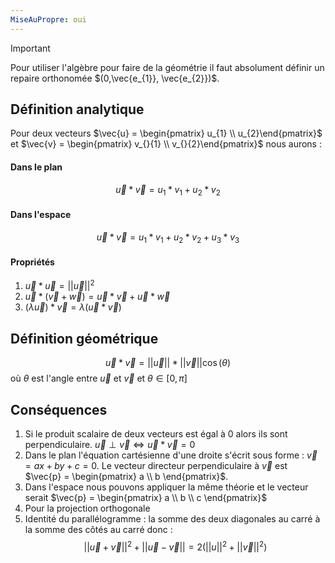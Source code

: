 ```yaml
---
MiseAuPropre: oui
---
```


>[!important]
>Pour utiliser l'algèbre pour faire de la géométrie il faut absolument définir un repaire orthonomée $(0,\vec{e_{1}}, \vec{e_{2}})$.

## Définition analytique
Pour deux vecteurs $\vec{u} = \begin{pmatrix} u_{1} \\ u_{2}\end{pmatrix}$ et $\vec{v} = \begin{pmatrix} v_{}{1} \\ v_{}{2}\end{pmatrix}$ nous aurons : 
#### Dans le plan
$$
\vec{u} * \vec{v} = u_{1} * v_{1} + u_{2} * v_{2}
$$
#### Dans l'espace
$$
\vec{u} * \vec{v} = u_{1} * v_{1} + u_{2} * v_{2} + u_{3} * v_{3}
$$
#### Propriétés
1. $\vec{u} * \vec{u} = \lvert \lvert \vec{u} \rvert \rvert^2$
2. $\vec{u} * (\vec{v}+\vec{w}) = \vec{u}*\vec{v} + \vec{u} * \vec{w}$
3. $(\lambda \vec{u})*\vec{v} = \lambda(\vec{u}*\vec{v})$

## Définition géométrique
$$
\vec{u}*\vec{v} = \lvert \lvert \vec{u} \rvert  \rvert * \lvert \lvert \vec{v} \rvert  \rvert  \cos(\theta)
$$
où $\theta$ est l'angle entre $\vec{u}$ et $\vec{v}$ et $\theta \in [0,\pi]$

## Conséquences
1. Si le produit scalaire de deux vecteurs est égal à 0 alors ils sont perpendiculaire.
   $\vec{u} \perp \vec{v} \iff \vec{u}*\vec{v} = 0$
2. Dans le plan l'équation cartésienne d'une droite s'écrit sous forme : $\vec{v} = ax + by + c = 0$. Le vecteur directeur perpendiculaire à $\vec{v}$ est $\vec{p} = \begin{pmatrix} a \\ b \end{pmatrix}$.
3. Dans l'espace nous pouvons appliquer la même théorie et le vecteur serait $\vec{p} = \begin{pmatrix} a \\ b  \\ c \end{pmatrix}$
4. Pour la projection orthogonale
5. Identité du parallélogramme : la somme des deux diagonales au carré à la somme des côtés au carré donc :
   $$
   \lvert \lvert \vec{u}+\vec{v} \rvert  \rvert^2 + \lvert \lvert \vec{u}-\vec{v} \rvert  \rvert =2(\lvert \lvert u \rvert  \rvert^2+\lvert \lvert \vec{v} \rvert  \rvert^2  )
   $$
   